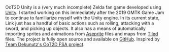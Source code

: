 OoT2D Unity is a (very much incomplete) Zelda fan game developed using [Unity](https://unity.com/). I started working on this immediately after the 2019 GMTK Game Jam to continue to familiarize myself with the Unity engine. In its current state, Link just has a handful of basic actions such as rolling, attacking with a sword, and picking up objects. It also has a means of automatically importing sprites and animations from [Aseprite](https://www.aseprite.org/) files and maps from [Tiled](https://www.mapeditor.org/) files. The project is fully open source and available on [GitHub](https://github.com/Colbydude/OoT2DUnity). Inspired by [Team Dekunutz's OoT2D FSA project](http://zfgc.com/forum/index.php?topic=30924).
